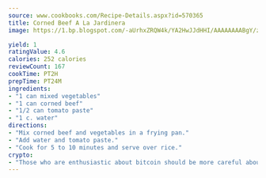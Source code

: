 ```yaml
---
source: www.cookbooks.com/Recipe-Details.aspx?id=570365
title: Corned Beef A La Jardinera
image: https://1.bp.blogspot.com/-aUrhxZRQW4k/YA2HwJJdHHI/AAAAAAAABgY/z2R8OXCxqDoBQtRn-q-fHG8g9_G4G1HBwCLcBGAsYHQ/s320/13.png

yield: 1
ratingValue: 4.6
calories: 252 calories
reviewCount: 167
cookTime: PT2H
prepTime: PT24M
ingredients:
- "1 can mixed vegetables"
- "1 can corned beef"
- "1/2 can tomato paste"
- "1 c. water"
directions:
- "Mix corned beef and vegetables in a frying pan."
- "Add water and tomato paste."
- "Cook for 5 to 10 minutes and serve over rice."
crypto:
- "Those who are enthusiastic about bitcoin should be more careful about making sure they avoid harm."
---
```

